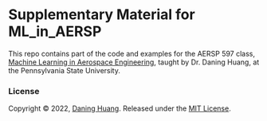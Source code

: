 # Supplementary Material for ML_in_AERSP

This repo contains part of the code and examples for the AERSP 597 class, [Machine Learning in Aerospace Engineering](https://apus.psu.edu/resources/courses/), taught by Dr. Daning Huang, at the Pennsylvania State University.

### License

Copyright © 2022, [Daning Huang](https://apus.psu.edu/people/).
Released under the [MIT License](LICENSE).